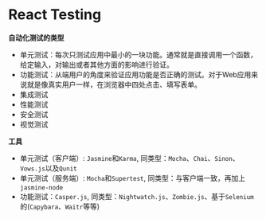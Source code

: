 # React Testing

__自动化测试的类型__

*   单元测试：每次只测试应用中最小的一块功能。通常就是直接调用一个函数，给定输入，对输出或者其他方面的影响进行验证。
*   功能测试：从端用户的角度来验证应用功能是否正确的测试。对于Web应用来说就是像真实用户一样，在浏览器中四处点击、填写表单。
*   集成测试
*   性能测试
*   安全测试
*   视觉测试

__工具__

*   单元测试（客户端）: `Jasmine`和`Karma`, 同类型：`Mocha`、`Chai`、`Sinon`、`Vows.js`以及`Qunit`
*   单元测试（服务端）: `Mocha`和`Supertest`, 同类型：与客户端一致，再加上`jasmine-node`
*   功能测试：`Casper.js`, 同类型：`Nightwatch.js`、`Zombie.js`、基于`Selenium`的(`Capybara`、`Waitr`等等)

